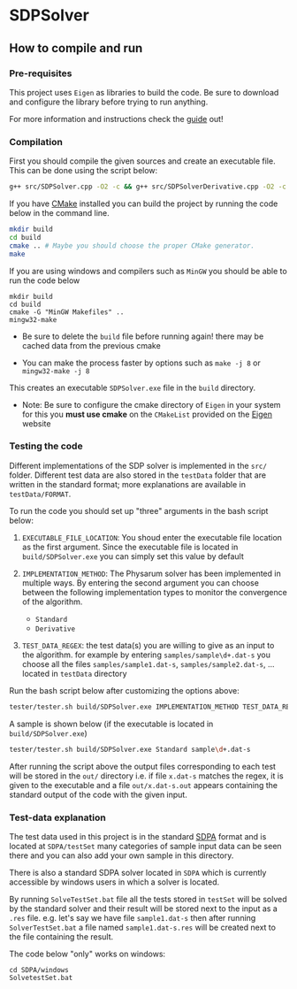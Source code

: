 # SDPSolver

## How to compile and run

### Pre-requisites
This project uses `Eigen` as libraries to build the code. Be sure to 
download and configure the library before trying to run anything.

For more information and instructions check the
 [guide](https://eigen.tuxfamily.org/dox/GettingStarted.html) out!
 
### Compilation
First you should compile the given sources and create an executable file.
This can be done using the script below:
```bash
g++ src/SDPSolver.cpp -O2 -c && g++ src/SDPSolverDerivative.cpp -O2 -c && g++ src/main.cpp SDPSolver.o SDPSolverDerivative.o -O2 -o main.exe
```


If you have [CMake](https://cmake.org/install/) installed you can build
the project by running the code below in the command line.

```bash
mkdir build
cd build
cmake .. # Maybe you should choose the proper CMake generator.
make
```

If you are using windows and compilers such as `MinGW` you should be able to run the code below

```
mkdir build
cd build
cmake -G "MinGW Makefiles" ..
mingw32-make
```

* Be sure to delete the `build` file before running again! there may be cached
data from the previous cmake

* You can make the process faster by options such as `make -j 8` or `mingw32-make -j 8`


This creates an executable `SDPSolver.exe` file in the `build` directory.

* Note: Be sure to configure the cmake directory of `Eigen` in your system
for this you **must use cmake** on the `CMakeList` provided on the [Eigen](https://eigen.tuxfamily.org/dox/GettingStarted.html)
 website

### Testing the code

Different implementations of the SDP solver is implemented in the `src/` folder.
Different test data are also stored in the `testData` folder that are written in the
standard format; more explanations are available in `testData/FORMAT`.

To run the code you should set up "three" arguments in the bash script below:

1) `EXECUTABLE_FILE_LOCATION`: You shoud enter the executable file location 
as the first argument. Since the executable file is located in `build/SDPSolver.exe`
you can simply set this value by default

2) `IMPLEMENTATION_METHOD`: The Physarum solver has been implemented in multiple ways.
By entering the second argument you can choose between the following implementation types
to monitor the convergence of the algorithm.
    * `Standard`
    * `Derivative`

3) `TEST_DATA_REGEX`: the test data(s) you are willing to give as an input to the algorithm.
for example by entering `samples/sample\d+.dat-s` you choose all the files `samples/sample1.dat-s`, `samples/sample2.dat-s`, ... 
located in `testData` directory

Run the bash script below after customizing the options above:
 
```bash
tester/tester.sh build/SDPSolver.exe IMPLEMENTATION_METHOD TEST_DATA_REGEX
```

A sample is shown below (if the executable is located in `build/SDPSolver.exe`)

```bash
tester/tester.sh build/SDPSolver.exe Standard sample\d+.dat-s
```

After running the script above the output files corresponding to each test
will be stored in the `out/` directory i.e. if file `x.dat-s` matches the regex,
it is given to the executable and a file `out/x.dat-s.out` appears containing the standard output
of the code with the given input. 


### Test-data explanation

The test data used in this project is in the standard [SDPA](http://plato.asu.edu/ftp/sdpa_format.txt) format and is located at
`SDPA/testSet`
many categories of sample input data can be seen there and you can also add your own sample in this directory.

There is also a standard SDPA solver located in `SDPA` which is currently accessible by windows users
in which a solver is located.

By running `SolveTestSet.bat` file all the tests stored in `testSet` will be solved by the standard
solver and their result will be stored next to the input as a `.res` file.
e.g. let's say we have file `sample1.dat-s` then after running ‍`SolverTestSet.bat` 
a file named `sample1.dat-s.res` will be created next to the file containing the result.


The code below "only" works on windows:
```
cd SDPA/windows
SolvetestSet.bat
```


